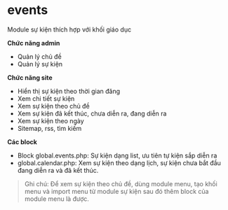 # events
Module sự kiện thích hợp với khối giáo dục

**Chức năng admin**

- Quản lý chủ đề
- Quản lý sự kiện

**Chức năng site**

- Hiển thị sự kiện theo thời gian đăng
- Xem chi tiết sự kiện
- Xem sự kiện theo chủ đề
- Xem sự kiện đã kết thúc, chưa diễn ra, đang diễn ra
- Xem sự kiện theo ngày
- Sitemap, rss, tìm kiếm

**Các block**

- Block global.events.php: Sự kiện dạng list, ưu tiên tự kiện sắp diễn ra
- global.calendar.php: Xem sự kiện theo dạng lịch, sự kiện chưa bắt đầu đang diễn ra và đã kết thúc.

> Ghi chú: Để xem sự kiện theo chủ đề, dùng module menu, tạo khối menu và import menu từ module sự kiện sau đó thêm block của module menu là được.
